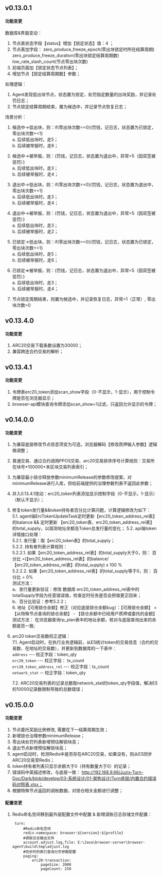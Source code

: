 ## v0.13.0.1
#### 功能变更
数据库&界面变动：  
1. 节点表状态字段【status】增加【锁定状态】值：4 ；
2. 节点表加字段：
    zero_produce_freeze_epoch(零出块锁定时所在结算周期)
    zero_produce_freeze_duration(零出块锁定结算周期数)
    low_rate_slash_count(节点零出块次数)
3. 前端页面加【锁定状态节点列表】；
4. 增加节点【锁定结算周期数】参数；

处理逻辑：  
1. Agent发现低出块节点，状态置为锁定，处罚指定数量的出块奖励，并记录处罚日志；
2. 节点锁定结算周期结束，置为候选中，并记录节点恢复日志；

场景分析：
1. 候选中->低出块，则：if(零出块次数==0){罚钱，记日志，状态置为已锁定，零出块次数+=1}  
    a. 后续低出块时，走5；  
    b. 后续被举报时，走6；  
2. 候选中->被举报，则：{罚钱，记日志，状态置为退出中，异常=5（因双签被惩罚）}  
    a. 后续低出块时，走3；  
    b. 后续被举报时，走4；  
3. 退出中->低出块，则：if(零出块次数==0){罚钱，记日志，状态置为退出中，零出块次数+=1}  
    a. 后续低出块时，走3；  
    b. 后续被举报时，走4；  
4. 退出中->被举报，则：{罚钱，记日志，状态置为退出中，异常=5（因双签被惩罚）}  
    a. 后续低出块时，走3；  
    b. 后续被举报时，走2；  
5. 已锁定->低出块，则：if(零出块次数==0){罚钱，记日志，状态置为已锁定，零出块次数+=1}  
    a. 后续低出块时，走5；  
    b. 后续被举报时，走6；  
6. 已锁定=>被举报，则：{罚钱，记日志，状态置为退出中，异常=5（因双签被惩罚）}  
    a. 后续低出块时，走3；  
    b. 后续被举报时，走4；  
    
7. 节点锁定周期结束，则置为候选中，并记录恢复日志，异常=1（正常）, 零出块次数=0

## v0.13.4.0
#### 功能变更
1. ARC20交易下载条数设置为30000；
2. 兼容跨连合约交易的解析；

## v0.13.4.1
#### 功能变更
1. 令牌表erc20_token添加scan_show字段（0-不显示，1-显示），用于控制令牌是否在浏览器显示；
2. browser-api模块查询令牌添加scan_show=1过滤，只返回允许显示的令牌；

## v0.14.0.0
#### 功能变更
1. 为兼容底层修改节点信息项变为可选，浏览器解码【修改质押输入参数】逻辑做调整；  
2. 普通交易、通过合约调用PPOS交易、arc20交易排序序号计算规则：交易所在块号*100000+本区块交易列表索引；  
3. 为兼容最小锁仓释放参数minimumRelease的参数修改提案，对minimumRelease进行入库，但给前端提供的治理参数列表不返回此参数；  
4. 并入0.13.4.1改动：erc20_token列表添加显示控制字段（0-不显示，1-显示）（默认不显示）；  
5. 修复token发行量&&token持有者百分比计算问题，计算逻辑修改为如下：  
    5.1. agent端ErcTokenUpdateTask定时更新【erc20_token_address_rel表】的balance && 定时更新 【erc20_token表、erc20_token_address_rel表】的total_supply，以探测地址余额及Token总发行量的变化； 
    5.2. api端token详情接口处理：  
        5.2.1. 发行量：取【erc20_token表】的total_supply；    
        5.2.2. 持有者列表计算规则：  
        5.2.2.1. 如果【erc20_token_address_rel表】的total_supply大于0，则： 百分比 =(【erc20_token_address_rel表】的balance/【erc20_token_address_rel表】的total_supply) x 100 %  
        5.2.2.2. 如果【erc20_token_address_rel表】的total_supply等于0，则： 百分比 = 0%    
        测试方法：  
        a、发行量更新验证：修改 数据库 erc20_token_address_rel表中的 totalSupply字段为任意错误值，检查定时任务是否会把值更正回来；  
        b、百分比验证：参考5.2.2；  
    6. 地址【可用锁仓余额】修正（对应底层锁仓余额bug）：【可用锁仓余额】 = 【从特殊节点查询的锁仓余额】 - 【锁仓余额中已经用户质押或委托的金额】  
    测试方法： 在浏览器查询rp_plan表中的地址余额，核对与底层查询出来的余额是否一致;  
7. arc20 token交易数校正逻辑：  
    7.1. Agent启动时，在执行业务逻辑前，从ES统计token的交易信息（合约的交易数、在地址的交易数），并更新到数据库的一下表中：  
        `address`      ---   校正字段：token_qty  
        `erc20_token`  --- 校正字段： tx_count  
        `erc20_token_address_rel`  --- 校正字段：tx_count  
        `network_stat`   -- 校正字段：token_qty  

    7.2. ARC20交易列表的记录总数取network_stat的token_qty字段值，解决ES的10000记录数限制导致的总数错误；  

## v0.15.0.0
#### 功能变更
1. 节点委托奖励比例修改, 需要在下一结算周期生效；  
2. 新增锁仓治理参数minimumRelease；  
3. 零出块处罚列表新增预估解锁块高；   
4. 退出节点新增预估解锁块高；    
5. agent启动时，检测Redis中是否存在ARC20交易，如果没有，则从ES同步ARC20交易至Redis；
6. token持有者列表只显示余额大于0（持有数量大于0）的记录；  
7. 错误码中英描述修改，与底层一致： http://192.168.9.66/Juzix-Turn-Doc/Dark/blob/develop/03-系统设计/01-架构设计/Turn底层/内置合约错误码对照表.xlsx；
8. 根据特殊节点返回的调账数据，对锁仓相关金额进行调整；

#### 配置变更
1. Redis命名空间移到最外层配置文件中配置 & 新增调账日志存储文件配置：
   ```
    turn:
        #Redis命名空间
        redis-namespace: browser:${version}:${profile}
        #调账日志输出文件
        account.adjust.log.file: E:\Java\browser-server\browser-agent\build\tmp\adjust.log
        #同步时的索引查询分页参数配置
        paging:
            erc20-transaction:
                pageSize: 2000
                pageCount: 250
   ```

   